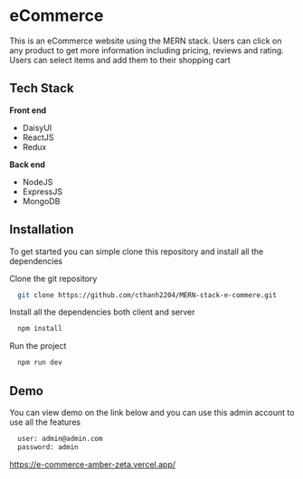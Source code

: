<h1>eCommerce </h1>
<p>This is an eCommerce website using the MERN stack. Users can click on any product to get more information including pricing, reviews and rating. Users can select items and add them to their shopping cart </p>

<h2>Tech Stack</h2>

**Front end**

<ul>
  <li>DaisyUI</li>
  <li>ReactJS</li>
  <li>Redux</li> 
</ul>

**Back end**

<ul>
  <li>NodeJS</li>
  <li>ExpressJS</li>
  <li>MongoDB</li>
</ul>

<h2>Installation</h2>

<p>To get started you can simple clone this repository and install all the dependencies</p>

<p>Clone the git repository</p>

```bash
  git clone https://github.com/cthanh2204/MERN-stack-e-commere.git
```

<p>Install all the dependencies both client and server</p>

```bash
  npm install
```

<p>Run the project</p>

```bash
  npm run dev
```

<h2>Demo</h2>

<p>You can view demo on the link below and you can use this admin account to use all the features</p>

```bash
  user: admin@admin.com
  password: admin
```
https://e-commerce-amber-zeta.vercel.app/
